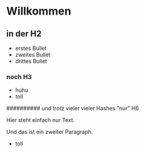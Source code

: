 # Willkommen

## in der H2

-   erstes Bullet 
-   zweites Bullet
-   drittes Bullet

### noch H3

-   huhu
-   toll

########## und trotz vieler vieler Hashes "nur" H6

Hier steht einfach
nur Text.

Und
das 
ist
ein
zweiter
Paragraph.

-   toll